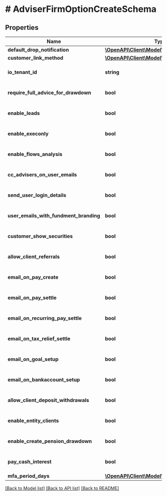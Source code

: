 # # AdviserFirmOptionCreateSchema

## Properties

Name | Type | Description | Notes
------------ | ------------- | ------------- | -------------
**default_drop_notification** | [**\OpenAPI\Client\Model\DropNotification**](DropNotification.md) |  | [optional]
**customer_link_method** | [**\OpenAPI\Client\Model\CustomerLinkMethod**](CustomerLinkMethod.md) |  | [optional]
**io_tenant_id** | **string** | Must be a string of numbers | [optional]
**require_full_advice_for_drawdown** | **bool** |  | [optional] [default to true]
**enable_leads** | **bool** |  | [optional] [default to true]
**enable_execonly** | **bool** |  | [optional] [default to true]
**enable_flows_analysis** | **bool** |  | [optional] [default to true]
**cc_advisers_on_user_emails** | **bool** |  | [optional] [default to true]
**send_user_login_details** | **bool** |  | [optional] [default to true]
**user_emails_with_fundment_branding** | **bool** |  | [optional] [default to true]
**customer_show_securities** | **bool** |  | [optional] [default to true]
**allow_client_referrals** | **bool** |  | [optional] [default to false]
**email_on_pay_create** | **bool** |  | [optional] [default to false]
**email_on_pay_settle** | **bool** |  | [optional] [default to true]
**email_on_recurring_pay_settle** | **bool** |  | [optional] [default to true]
**email_on_tax_relief_settle** | **bool** |  | [optional] [default to false]
**email_on_goal_setup** | **bool** |  | [optional] [default to false]
**email_on_bankaccount_setup** | **bool** |  | [optional] [default to false]
**allow_client_deposit_withdrawals** | **bool** |  | [optional] [default to false]
**enable_entity_clients** | **bool** |  | [optional] [default to true]
**enable_create_pension_drawdown** | **bool** |  | [optional] [default to false]
**pay_cash_interest** | **bool** |  | [optional] [default to true]
**mfa_period_days** | [**\OpenAPI\Client\Model\MFAPeriodDrop**](MFAPeriodDrop.md) |  | [optional]

[[Back to Model list]](../../README.md#models) [[Back to API list]](../../README.md#endpoints) [[Back to README]](../../README.md)
